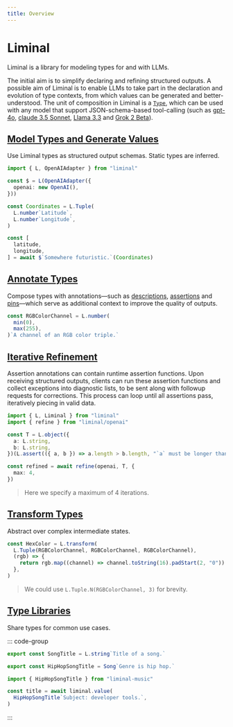 ```yaml
---
title: Overview
---
```


<!--@include: ./fragments.md-->

# Liminal <Badge type="warning" text="beta" />

Liminal is a library for modeling types for and with LLMs.

The initial aim is to simplify declaring and refining structured outputs. A possible aim of Liminal
is to enable LLMs to take part in the declaration and evolution of type contexts, from which values
can be generated and better-understood. The unit of composition in Liminal is a
[`Type`](./types/index.md), which can be used with any model that support JSON-schema-based
tool-calling (such as [gpt-4o](https://openai.com/index/hello-gpt-4o/),
[claude 3.5 Sonnet](https://www.anthropic.com/news/claude-3-5-sonnet),
[Llama 3.3](https://www.llama.com/docs/model-cards-and-prompt-formats/llama3_3/) and
[Grok 2 Beta](https://x.ai/blog/grok-2)).

## [Model Types and Generate Values](./types/index.md)

Use Liminal types as structured output schemas. Static types are inferred.

```ts
import { L, OpenAIAdapter } from "liminal"

const $ = L(OpenAIAdapter({
  openai: new OpenAI(),
}))

const Coordinates = L.Tuple(
  L.number`Latitude`,
  L.number`Longitude`,
)

const [
  latitude,
  longitude,
] = await $`Somewhere futuristic.`(Coordinates)
```

## [Annotate Types](./annotations/index.md)

Compose types with annotations––such as [descriptions](./annotations/descriptions.md),
[assertions](./annotations/assertions.md) and [pins](./annotations/pins.md)––which serve as
additional context to improve the quality of outputs.

```ts
const RGBColorChannel = L.number(
  min(0),
  max(255),
)`A channel of an RGB color triple.`
```

## [Iterative Refinement](./concepts/iterative-refinement.md)

Assertion annotations can contain runtime assertion functions. Upon receiving structured outputs,
clients can run these assertion functions and collect exceptions into diagnostic lists, to be sent
along with followup requests for corrections. This process can loop until all assertions pass,
iteratively piecing in valid data.

```ts
import { L, Liminal } from "liminal"
import { refine } from "liminal/openai"

const T = L.object({
  a: L.string,
  b: L.string,
})(L.assert(({ a, b }) => a.length > b.length, "`a` must be longer than `b`."))

const refined = await refine(openai, T, {
  max: 4,
})
```

> Here we specify a maximum of 4 iterations.

## [Transform Types](./types/transform.md)

Abstract over complex intermediate states.

```ts
const HexColor = L.transform(
  L.Tuple(RGBColorChannel, RGBColorChannel, RGBColorChannel),
  (rgb) => {
    return rgb.map((channel) => channel.toString(16).padStart(2, "0")).join("")
  },
)
```

> We could use `L.Tuple.N(RGBColorChannel, 3)` for brevity.

## [Type Libraries](./libraries/index)

Share types for common use cases.

::: code-group

```ts [liminal-music]
export const SongTitle = L.string`Title of a song.`

export const HipHopSongTitle = Song`Genre is hip hop.`
```

```ts [main.ts]
import { HipHopSongTitle } from "liminal-music"

const title = await liminal.value(
  HipHopSongTitle`Subject: developer tools.`,
)
```

:::
